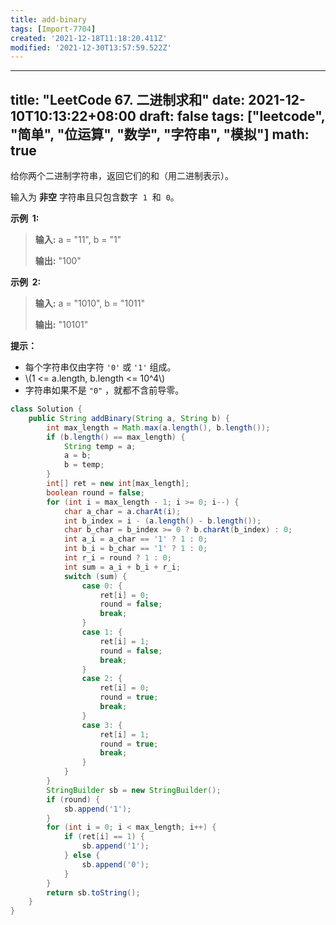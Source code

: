 ```yaml
---
title: add-binary
tags: [Import-7704]
created: '2021-12-18T11:18:20.411Z'
modified: '2021-12-30T13:57:59.522Z'
---
```


---
title: "LeetCode 67. 二进制求和"
date: 2021-12-10T10:13:22+08:00
draft: false
tags: ["leetcode", "简单", "位运算", "数学", "字符串", "模拟"]
math: true
---

给你两个二进制字符串，返回它们的和（用二进制表示）。

输入为 **非空** 字符串且只包含数字  `1`  和  `0`。

<!--more-->

**示例  1:**

> **输入:** a = "11", b = "1"
> 
> **输出:** "100"

**示例  2:**

> **输入:** a = "1010", b = "1011"
> 
> **输出:** "10101"

**提示：**

- 每个字符串仅由字符 `'0'` 或 `'1'` 组成。
- \\(1 <= a.length, b.length <= 10^4\\)
- 字符串如果不是 `"0"` ，就都不含前导零。

```java
class Solution {
    public String addBinary(String a, String b) {
        int max_length = Math.max(a.length(), b.length());
        if (b.length() == max_length) {
            String temp = a;
            a = b;
            b = temp;
        }
        int[] ret = new int[max_length];
        boolean round = false;
        for (int i = max_length - 1; i >= 0; i--) {
            char a_char = a.charAt(i);
            int b_index = i - (a.length() - b.length());
            char b_char = b_index >= 0 ? b.charAt(b_index) : 0;
            int a_i = a_char == '1' ? 1 : 0;
            int b_i = b_char == '1' ? 1 : 0;
            int r_i = round ? 1 : 0;
            int sum = a_i + b_i + r_i;
            switch (sum) {
                case 0: {
                    ret[i] = 0;
                    round = false;
                    break;
                }
                case 1: {
                    ret[i] = 1;
                    round = false;
                    break;
                }
                case 2: {
                    ret[i] = 0;
                    round = true;
                    break;
                }
                case 3: {
                    ret[i] = 1;
                    round = true;
                    break;
                }
            }
        }
        StringBuilder sb = new StringBuilder();
        if (round) {
            sb.append('1');
        }
        for (int i = 0; i < max_length; i++) {
            if (ret[i] == 1) {
                sb.append('1');
            } else {
                sb.append('0');
            }
        }
        return sb.toString();
    }
}
```
